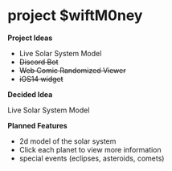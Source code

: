 # project $wiftM0ney

**Project Ideas**
- Live Solar System Model 
- ~~Discord Bot~~
- ~~Web Comic Randomized Viewer~~
- ~~iOS14 widget~~

**Decided Idea**

Live Solar System Model

**Planned Features**
- 2d model of the solar system
- Click each planet to view more information
- special events (eclipses, asteroids, comets)
